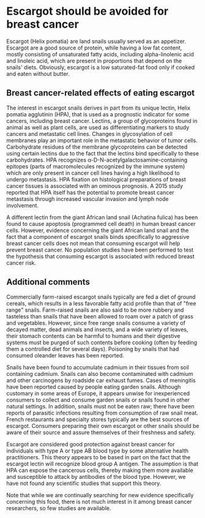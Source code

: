 

#  Escargot should be avoided for breast cancer 

Escargot (Helix pomatia) are land snails usually served as an appetizer. Escargot are a good source of protein, while having a low fat content, mostly consisting of unsaturated fatty acids, including alpha-linolenic acid and linoleic acid, which are present in proportions that depend on the snails' diets. Obviously, escargot is a low saturated-fat food only if cooked and eaten without butter.

## Breast cancer-related effects of eating escargot 

The interest in escargot snails derives in part from its unique lectin, Helix pomatia agglutinin (HPA), that is used as a prognostic indicator for some cancers, including breast cancer. Lectins, a group of glycoproteins found in animal as well as plant cells, are used as differentiating markers to study cancers and metastatic cell lines. Changes in glycosylation of cell membranes play an important role in the metastatic behavior of tumor cells. Carbohydrate residues of the membrane glycoproteins can be detected using certain lectins due to the fact that the lectins bind specifically to these carbohydrates. HPA recognizes α-D-N-acetylgalactosamine-containing epitopes (parts of macromolecules recognized by the immune system) which are only present in cancer cell lines having a high likelihood to undergo metastasis. HPA fixation on histological preparations of breast cancer tissues is associated with an ominous prognosis. A 2015 study reported that HPA itself has the potential to promote breast cancer metastasis through increased vascular invasion and lymph node involvement.

A different lectin from the giant African land snail (Achatina fulica) has been found to cause apoptosis (programmed cell death) in human breast cancer cells. However, evidence concerning the giant African land snail and the fact that a component of escargot snails binds specifically to aggressive breast cancer cells does not mean that consuming escargot will help prevent breast cancer. No population studies have been performed to test the hypothesis that consuming escargot is associated with reduced breast cancer risk.

## Additional comments

Commercially farm-raised escargot snails typically are fed a diet of ground cereals, which results in a less favorable fatty acid profile than that of "free range" snails. Farm-raised snails are also said to be more rubbery and tasteless than snails that have been allowed to roam over a patch of grass and vegetables. However, since free range snails consume a variety of decayed matter, dead animals and insects, and a wide variety of leaves, their stomach contents can be harmful to humans and their digestive systems must be purged of such contents before cooking (often by feeding them a controlled diet for several days). Poisoning by snails that had consumed oleander leaves has been reported.

Snails have been found to accumulate cadmium in their tissues from soil containing cadmium. Snails can also become contaminated with cadmium and other carcinogens by roadside car exhaust fumes. Cases of meningitis have been reported caused by people eating garden snails. Although customary in some areas of Europe, it appears unwise for inexperienced consumers to collect and consume garden snails or snails found in other natural settings. In addition, snails must not be eaten raw; there have been reports of parasitic infections resulting from consumption of raw snail meat. French restaurants and specialty stores typically are the best sources of escargot. Consumers preparing their own escargot or other snails should be aware of their source and assure themselves of their freshness and safety.

Escargot are considered good protection against breast cancer for individuals with type A or type AB blood type by some alternative health practitioners. This theory appears to be based in part on the fact that the escargot lectin will recognize blood group A antigen. The assumption is that HPA can expose the cancerous cells, thereby making them more available and susceptible to attack by antibodies of the blood type. However, we have not found any scientific studies that support this theory.

Note that while we are continually searching for new evidence specifically concerning this food, there is not much interest in it among breast cancer researchers, so few studies are available.


  


